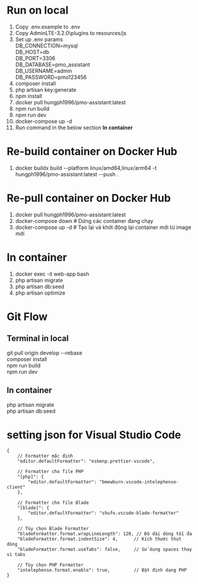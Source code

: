 # Run on local
1. Copy .env.example to .env
2. Copy AdminLTE-3.2.0\plugins to resources/js
3. Set up .env params  
DB_CONNECTION=mysql  
DB_HOST=db  
DB_PORT=3306  
DB_DATABASE=pmo_assistant  
DB_USERNAME=admin  
DB_PASSWORD=pmo123456  
4. composer install
5. php artisan key:generate
6. npm install
7. docker pull hungph1996/pmo-assistant:latest
8. npm run build
9. npm run dev
10. docker-compose up -d
11. Run command in the below section **In container**

# Re-build container on Docker Hub
1. docker buildx build --platform linux/amd64,linux/arm64 -t hungph1996/pmo-assistant:latest --push .

# Re-pull container on Docker Hub
1. docker pull hungph1996/pmo-assistant:latest
2. docker-compose down    # Dừng các container đang chạy
3. docker-compose up -d   # Tạo lại và khởi động lại container mới từ image mới

# In container
1. docker exec -it web-app bash 
2. php artisan migrate
3. php artisan db:seed
4. php artisan optimize

# Git Flow

## Terminal in local
git pull origin develop --rebase  
composer install  
npm run build  
npm run dev  

## In container
php artisan migrate  
php artisan db:seed  

# setting json for Visual Studio Code
```
{
    // Formatter mặc định
    "editor.defaultFormatter": "esbenp.prettier-vscode",

    // Formatter cho file PHP
    "[php]": {
        "editor.defaultFormatter": "bmewburn.vscode-intelephense-client"
    },

    // Formatter cho file Blade
    "[blade]": {
        "editor.defaultFormatter": "shufo.vscode-blade-formatter"
    },

    // Tùy chọn Blade Formatter
    "bladeFormatter.format.wrapLineLength": 120, // Độ dài dòng tối đa
    "bladeFormatter.format.indentSize": 4,      // Kích thước thụt dòng
    "bladeFormatter.format.useTabs": false,     // Sử dụng spaces thay vì tabs

    // Tùy chọn PHP Formatter
    "intelephense.format.enable": true,         // Bật định dạng PHP
}
```
